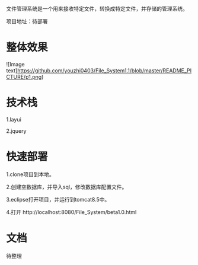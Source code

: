 文件管理系统是一个用来接收特定文件，转换成特定文件，并存储的管理系统。

项目地址：待部署

# 整体效果

![Image text]https://github.com/youzhi0403/File_System1.1/blob/master/README_PICTURE/p1.png)

# 技术栈

1.layui  

2.jquery  

# 快速部署

1.clone项目到本地。

2.创建空数据库，并导入sql，修改数据库配置文件。

3.eclipse打开项目，并运行到tomcat8.5中。

4.打开 http://localhost:8080/File_System/beta1.0.html

# 文档

待整理
